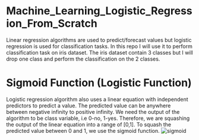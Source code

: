 # Machine_Learning_Logistic_Regression_From_Scratch

 Linear regression algorithms are used to predict/forecast values but logistic regression is used for classification tasks.
 In this repo I will use it to perform classification task on iris dataset. The iris dataset contain 3 classes but I will drop one class and perform the classification on the 2 classes.
 
# Sigmoid Function (Logistic Function)

Logistic regression algorithm also uses a linear equation with independent predictors to predict a value. The predicted value can be anywhere between negative infinity to positive infinity. We need the output of the algorithm to be class variable, i.e 0-no, 1-yes. Therefore, we are squashing the output of the linear equation into a range of [0,1]. To squash the predicted value between 0 and 1, we use the sigmoid function.
![sigmoid](https://user-images.githubusercontent.com/44145876/52537240-50ca5c80-2d9f-11e9-8bc5-b8b87cda32fe.png)

